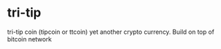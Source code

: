 tri-tip
=======

tri-tip coin (tipcoin or ttcoin) yet another crypto currency. Build on  top  of bitcoin  network 
